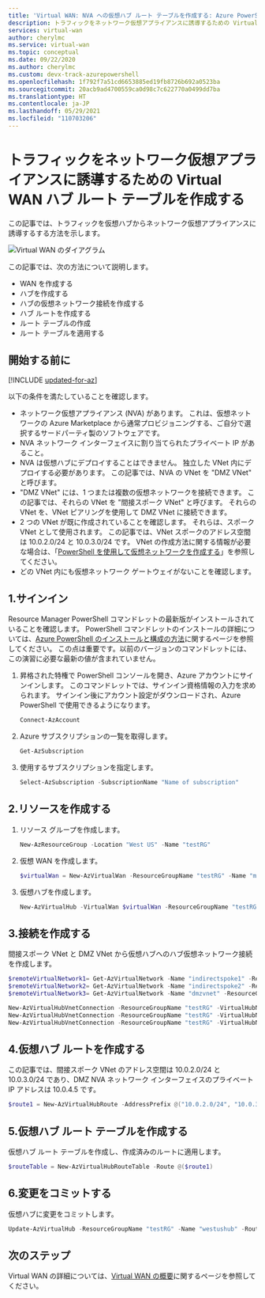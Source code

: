 ```yaml
---
title: 'Virtual WAN: NVA への仮想ハブ ルート テーブルを作成する: Azure PowerShell'
description: トラフィックをネットワーク仮想アプライアンスに誘導するための Virtual WAN 仮想ハブ ルート テーブル。
services: virtual-wan
author: cherylmc
ms.service: virtual-wan
ms.topic: conceptual
ms.date: 09/22/2020
ms.author: cherylmc
ms.custom: devx-track-azurepowershell
ms.openlocfilehash: 1f792f7a51cd6653885ed19fb8726b692a0523ba
ms.sourcegitcommit: 20acb9ad4700559ca0d98c7c622770a0499dd7ba
ms.translationtype: HT
ms.contentlocale: ja-JP
ms.lasthandoff: 05/29/2021
ms.locfileid: "110703206"
---
```

# <a name="create-a-virtual-hub-route-table-to-steer-traffic-to-a-network-virtual-appliance"></a>トラフィックをネットワーク仮想アプライアンスに誘導するための Virtual WAN ハブ ルート テーブルを作成する

この記事では、トラフィックを仮想ハブからネットワーク仮想アプライアンスに誘導するする方法を示します。 

![Virtual WAN のダイアグラム](./media/virtual-wan-route-table-nva/vwanroute.png)

この記事では、次の方法について説明します。

* WAN を作成する
* ハブを作成する
* ハブの仮想ネットワーク接続を作成する
* ハブ ルートを作成する
* ルート テーブルの作成
* ルート テーブルを適用する

## <a name="before-you-begin"></a>開始する前に

[!INCLUDE [updated-for-az](../../includes/updated-for-az.md)]

以下の条件を満たしていることを確認します。

* ネットワーク仮想アプライアンス (NVA) があります。 これは、仮想ネットワークの Azure Marketplace から通常プロビジョニングする、ご自分で選択するサードパーティ製のソフトウェアです。
* NVA ネットワーク インターフェイスに割り当てられたプライベート IP があること。 
* NVA は仮想ハブにデプロイすることはできません。 独立した VNet 内にデプロイする必要があります。 この記事では、NVA の VNet を "DMZ VNet" と呼びます。
* "DMZ VNet" には、1 つまたは複数の仮想ネットワークを接続できます。 この記事では、それらの VNet を "間接スポーク VNet" と呼びます。 それらの VNet を、VNet ピアリングを使用して DMZ VNet に接続できます。
* 2 つの VNet が既に作成されていることを確認します。 それらは、スポーク VNet として使用されます。 この記事では、VNet スポークのアドレス空間は 10.0.2.0/24 と 10.0.3.0/24 です。 VNet の作成方法に関する情報が必要な場合は、「[PowerShell を使用して仮想ネットワークを作成する](../virtual-network/quick-create-powershell.md)」を参照してください。
* どの VNet 内にも仮想ネットワーク ゲートウェイがないことを確認します。

## <a name="1-sign-in"></a><a name="signin"></a>1.サインイン

Resource Manager PowerShell コマンドレットの最新版がインストールされていることを確認します。 PowerShell コマンドレットのインストールの詳細については、[Azure PowerShell のインストールと構成の方法](/powershell/azure/install-az-ps)に関するページを参照してください。 この点は重要です。以前のバージョンのコマンドレットには、この演習に必要な最新の値が含まれていません。

1. 昇格された特権で PowerShell コンソールを開き、Azure アカウントにサインインします。 このコマンドレットでは、サインイン資格情報の入力を求められます。 サインイン後にアカウント設定がダウンロードされ、Azure PowerShell で使用できるようになります。

   ```powershell
   Connect-AzAccount
   ```
2. Azure サブスクリプションの一覧を取得します。

   ```powershell
   Get-AzSubscription
   ```
3. 使用するサブスクリプションを指定します。

   ```powershell
   Select-AzSubscription -SubscriptionName "Name of subscription"
   ```

## <a name="2-create-resources"></a><a name="rg"></a>2.リソースを作成する

1. リソース グループを作成します。

   ```powershell
   New-AzResourceGroup -Location "West US" -Name "testRG"
   ```
2. 仮想 WAN を作成します。

   ```powershell
   $virtualWan = New-AzVirtualWan -ResourceGroupName "testRG" -Name "myVirtualWAN" -Location "West US"
   ```
3. 仮想ハブを作成します。

   ```powershell
   New-AzVirtualHub -VirtualWan $virtualWan -ResourceGroupName "testRG" -Name "westushub" -AddressPrefix "10.0.1.0/24" -Location "West US"
   ```

## <a name="3-create-connections"></a><a name="connections"></a>3.接続を作成する

間接スポーク VNet と DMZ VNet から仮想ハブへのハブ仮想ネットワーク接続を作成します。

  ```powershell
  $remoteVirtualNetwork1= Get-AzVirtualNetwork -Name "indirectspoke1" -ResourceGroupName "testRG"
  $remoteVirtualNetwork2= Get-AzVirtualNetwork -Name "indirectspoke2" -ResourceGroupName "testRG"
  $remoteVirtualNetwork3= Get-AzVirtualNetwork -Name "dmzvnet" -ResourceGroupName "testRG"

  New-AzVirtualHubVnetConnection -ResourceGroupName "testRG" -VirtualHubName "westushub" -Name  "testvnetconnection1" -RemoteVirtualNetwork $remoteVirtualNetwork1
  New-AzVirtualHubVnetConnection -ResourceGroupName "testRG" -VirtualHubName "westushub" -Name  "testvnetconnection2" -RemoteVirtualNetwork $remoteVirtualNetwork2
  New-AzVirtualHubVnetConnection -ResourceGroupName "testRG" -VirtualHubName "westushub" -Name  "testvnetconnection3" -RemoteVirtualNetwork $remoteVirtualNetwork3
  ```

## <a name="4-create-a-virtual-hub-route"></a><a name="route"></a>4.仮想ハブ ルートを作成する

この記事では、間接スポーク VNet のアドレス空間は 10.0.2.0/24 と 10.0.3.0/24 であり、DMZ NVA ネットワーク インターフェイスのプライベート IP アドレスは 10.0.4.5 です。

```powershell
$route1 = New-AzVirtualHubRoute -AddressPrefix @("10.0.2.0/24", "10.0.3.0/24") -NextHopIpAddress "10.0.4.5"
```

## <a name="5-create-a-virtual-hub-route-table"></a><a name="applyroute"></a>5.仮想ハブ ルート テーブルを作成する

仮想ハブ ルート テーブルを作成し、作成済みのルートに適用します。
 
```powershell
$routeTable = New-AzVirtualHubRouteTable -Route @($route1)
```

## <a name="6-commit-the-changes"></a><a name="commit"></a>6.変更をコミットする

仮想ハブに変更をコミットします。

```powershell
Update-AzVirtualHub -ResourceGroupName "testRG" -Name "westushub" -RouteTable $routeTable
```

## <a name="next-steps"></a>次のステップ

Virtual WAN の詳細については、[Virtual WAN の概要](virtual-wan-about.md)に関するページを参照してください。
